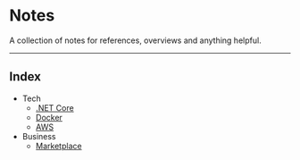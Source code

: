 # Notes

A collection of notes for references, overviews and anything helpful.

---

## Index

* Tech
  * [.NET Core](/Tech/DotNetCore.md)
  * [Docker](/Tech/Docker.md)
  * [AWS](/Tech/AWS.md)
* Business
  * [Marketplace](/Business/Marketplace.md)
